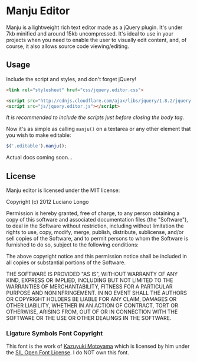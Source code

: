 # Manju Editor #

Manju is a lightweight rich text editor made as a jQuery plugin. It's under 7kb
minified and around 15kb uncompressed.
It's ideal to use in your projects when you need to enable the user to visually
edit content, and, of course, it also allows source code viewing/editing.

## Usage

Include the script and styles, and don't forget jQuery!
```html
<link rel="stylesheet" href="css/jquery.editor.css">

<script src="http://cdnjs.cloudflare.com/ajax/libs/jquery/1.8.2/jquery.min.js"></script>
<script src="js/jquery.editor.js"></script>
```

_It is recommended to include the scripts just before closing the body tag._

Now it's as simple as calling `manju()` on a textarea or any other element
that you wish to make editable:

```javascript
$('.editable').manju();
```

Actual docs coming soon...

## License

Manju editor is licensed under the MIT license:

Copyright (c) 2012 Luciano Longo

Permission is hereby granted, free of charge, to any person obtaining a copy of
this software and associated documentation files (the "Software"), to deal in
the Software without restriction, including without limitation the rights to
use, copy, modify, merge, publish, distribute, sublicense, and/or sell copies of
the Software, and to permit persons to whom the Software is furnished to do so,
subject to the following conditions:

The above copyright notice and this permission notice shall be included in all
copies or substantial portions of the Software.

THE SOFTWARE IS PROVIDED "AS IS", WITHOUT WARRANTY OF ANY KIND, EXPRESS OR
IMPLIED, INCLUDING BUT NOT LIMITED TO THE WARRANTIES OF MERCHANTABILITY, FITNESS
FOR A PARTICULAR PURPOSE AND NONINFRINGEMENT. IN NO EVENT SHALL THE AUTHORS OR
COPYRIGHT HOLDERS BE LIABLE FOR ANY CLAIM, DAMAGES OR OTHER LIABILITY, WHETHER
IN AN ACTION OF CONTRACT, TORT OR OTHERWISE, ARISING FROM, OUT OF OR IN
CONNECTION WITH THE SOFTWARE OR THE USE OR OTHER DEALINGS IN THE SOFTWARE.

### Ligature Symbols Font Copyright

This font is the work of [Kazuyuki Motoyama](http://kudakurage.com/ligature_symbols/)
which is licensed by him under the
[SIL Open Font License](http://scripts.sil.org/cms/scripts/page.php?site_id=nrsi&id=OFL).
I do NOT own this font.